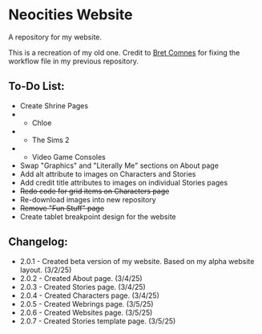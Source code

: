# Neocities Website

A repository for my website.

This is a recreation of my old one. Credit to [Bret Comnes](https://github.com/bcomnes) for fixing the workflow file in my previous repository.

## To-Do List:

+ Create Shrine Pages
+ + Chloe
+ + The Sims 2
+ + Video Game Consoles
+ Swap "Graphics" and "Literally Me" sections on About page
+ Add alt attribute to images on Characters and Stories
+ Add credit title attributes to images on individual Stories pages
+ ~~Redo code for grid items on Characters page~~
+ Re-download images into new repository
+ ~~Remove "Fun Stuff" page~~
+ Create tablet breakpoint design for the website

## Changelog:

+ 2.0.1 - Created beta version of my website. Based on my alpha website layout. (3/2/25)
+ 2.0.2 - Created About page. (3/4/25)
+ 2.0.3 - Created Stories page. (3/4/25)
+ 2.0.4 - Created Characters page. (3/4/25)
+ 2.0.5 - Created Webrings page. (3/5/25)
+ 2.0.6 - Created Websites page. (3/5/25)
+ 2.0.7 - Created Stories template page. (3/5/25)

